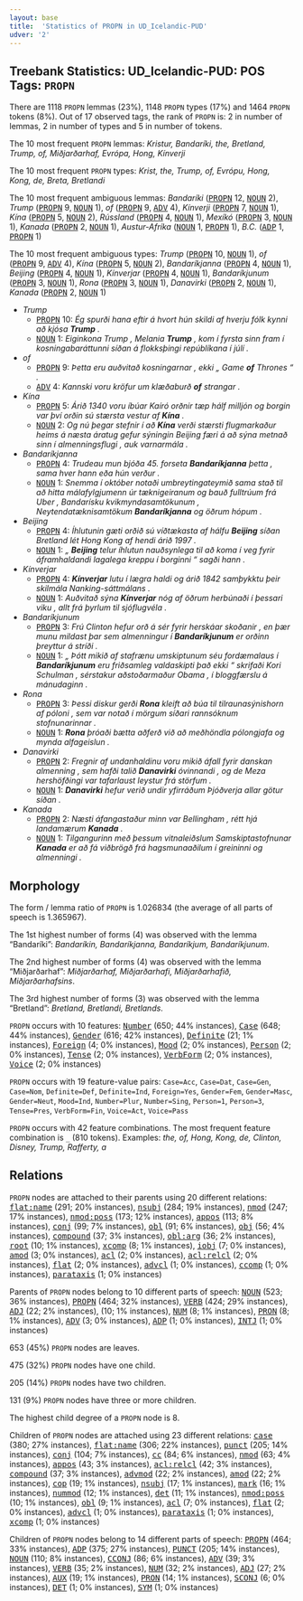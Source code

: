 ```yaml
---
layout: base
title:  'Statistics of PROPN in UD_Icelandic-PUD'
udver: '2'
---
```


## Treebank Statistics: UD_Icelandic-PUD: POS Tags: `PROPN`

There are 1118 `PROPN` lemmas (23%), 1148 `PROPN` types (17%) and 1464 `PROPN` tokens (8%).
Out of 17 observed tags, the rank of `PROPN` is: 2 in number of lemmas, 2 in number of types and 5 in number of tokens.

The 10 most frequent `PROPN` lemmas: <em>Kristur, Bandaríki, the, Bretland, Trump, of, Miðjarðarhaf, Evrópa, Hong, Kínverji</em>

The 10 most frequent `PROPN` types:  <em>Krist, the, Trump, of, Evrópu, Hong, Kong, de, Breta, Bretlandi</em>

The 10 most frequent ambiguous lemmas: <em>Bandaríki</em> (<tt><a href="is_pud-pos-PROPN.html">PROPN</a></tt> 12, <tt><a href="is_pud-pos-NOUN.html">NOUN</a></tt> 2), <em>Trump</em> (<tt><a href="is_pud-pos-PROPN.html">PROPN</a></tt> 9, <tt><a href="is_pud-pos-NOUN.html">NOUN</a></tt> 1), <em>of</em> (<tt><a href="is_pud-pos-PROPN.html">PROPN</a></tt> 9, <tt><a href="is_pud-pos-ADV.html">ADV</a></tt> 4), <em>Kínverji</em> (<tt><a href="is_pud-pos-PROPN.html">PROPN</a></tt> 7, <tt><a href="is_pud-pos-NOUN.html">NOUN</a></tt> 1), <em>Kína</em> (<tt><a href="is_pud-pos-PROPN.html">PROPN</a></tt> 5, <tt><a href="is_pud-pos-NOUN.html">NOUN</a></tt> 2), <em>Rússland</em> (<tt><a href="is_pud-pos-PROPN.html">PROPN</a></tt> 4, <tt><a href="is_pud-pos-NOUN.html">NOUN</a></tt> 1), <em>Mexíkó</em> (<tt><a href="is_pud-pos-PROPN.html">PROPN</a></tt> 3, <tt><a href="is_pud-pos-NOUN.html">NOUN</a></tt> 1), <em>Kanada</em> (<tt><a href="is_pud-pos-PROPN.html">PROPN</a></tt> 2, <tt><a href="is_pud-pos-NOUN.html">NOUN</a></tt> 1), <em>Austur-Afríka</em> (<tt><a href="is_pud-pos-NOUN.html">NOUN</a></tt> 1, <tt><a href="is_pud-pos-PROPN.html">PROPN</a></tt> 1), <em>B.C.</em> (<tt><a href="is_pud-pos-ADP.html">ADP</a></tt> 1, <tt><a href="is_pud-pos-PROPN.html">PROPN</a></tt> 1)

The 10 most frequent ambiguous types:  <em>Trump</em> (<tt><a href="is_pud-pos-PROPN.html">PROPN</a></tt> 10, <tt><a href="is_pud-pos-NOUN.html">NOUN</a></tt> 1), <em>of</em> (<tt><a href="is_pud-pos-PROPN.html">PROPN</a></tt> 9, <tt><a href="is_pud-pos-ADV.html">ADV</a></tt> 4), <em>Kína</em> (<tt><a href="is_pud-pos-PROPN.html">PROPN</a></tt> 5, <tt><a href="is_pud-pos-NOUN.html">NOUN</a></tt> 2), <em>Bandaríkjanna</em> (<tt><a href="is_pud-pos-PROPN.html">PROPN</a></tt> 4, <tt><a href="is_pud-pos-NOUN.html">NOUN</a></tt> 1), <em>Beijing</em> (<tt><a href="is_pud-pos-PROPN.html">PROPN</a></tt> 4, <tt><a href="is_pud-pos-NOUN.html">NOUN</a></tt> 1), <em>Kínverjar</em> (<tt><a href="is_pud-pos-PROPN.html">PROPN</a></tt> 4, <tt><a href="is_pud-pos-NOUN.html">NOUN</a></tt> 1), <em>Bandaríkjunum</em> (<tt><a href="is_pud-pos-PROPN.html">PROPN</a></tt> 3, <tt><a href="is_pud-pos-NOUN.html">NOUN</a></tt> 1), <em>Rona</em> (<tt><a href="is_pud-pos-PROPN.html">PROPN</a></tt> 3, <tt><a href="is_pud-pos-NOUN.html">NOUN</a></tt> 1), <em>Danavirki</em> (<tt><a href="is_pud-pos-PROPN.html">PROPN</a></tt> 2, <tt><a href="is_pud-pos-NOUN.html">NOUN</a></tt> 1), <em>Kanada</em> (<tt><a href="is_pud-pos-PROPN.html">PROPN</a></tt> 2, <tt><a href="is_pud-pos-NOUN.html">NOUN</a></tt> 1)


* <em>Trump</em>
  * <tt><a href="is_pud-pos-PROPN.html">PROPN</a></tt> 10: <em>Ég spurði hana eftir á hvort hún skildi af hverju fólk kynni að kjósa <b>Trump</b> .</em>
  * <tt><a href="is_pud-pos-NOUN.html">NOUN</a></tt> 1: <em>Eiginkona Trump , Melania <b>Trump</b> , kom í fyrsta sinn fram í kosningabaráttunni síðan á flokksþingi repúblíkana í júlí .</em>
* <em>of</em>
  * <tt><a href="is_pud-pos-PROPN.html">PROPN</a></tt> 9: <em>Þetta eru auðvitað kosningarnar , ekki „ Game <b>of</b> Thrones “ .</em>
  * <tt><a href="is_pud-pos-ADV.html">ADV</a></tt> 4: <em>Kannski voru kröfur um klæðaburð <b>of</b> strangar .</em>
* <em>Kína</em>
  * <tt><a href="is_pud-pos-PROPN.html">PROPN</a></tt> 5: <em>Árið 1340 voru íbúar Kaíró orðnir tæp hálf milljón og borgin var því orðin sú stærsta vestur af <b>Kína</b> .</em>
  * <tt><a href="is_pud-pos-NOUN.html">NOUN</a></tt> 2: <em>Og nú þegar stefnir í að <b>Kína</b> verði stærsti flugmarkaður heims á næsta áratug gefur sýningin Beijing færi á að sýna metnað sinn í almenningsflugi , auk varnarmála .</em>
* <em>Bandaríkjanna</em>
  * <tt><a href="is_pud-pos-PROPN.html">PROPN</a></tt> 4: <em>Trudeau mun bjóða 45. forseta <b>Bandaríkjanna</b> þetta , sama hver hann eða hún verður .</em>
  * <tt><a href="is_pud-pos-NOUN.html">NOUN</a></tt> 1: <em>Snemma í október notaði umbreytingateymið sama stað til að hitta málafylgjumenn úr tæknigeiranum og bauð fulltrúum frá Uber , Bandarísku kvikmyndasamtökunum , Neytendatæknisamtökum <b>Bandaríkjanna</b> og öðrum hópum .</em>
* <em>Beijing</em>
  * <tt><a href="is_pud-pos-PROPN.html">PROPN</a></tt> 4: <em>Íhlutunin gæti orðið sú víðtækasta af hálfu <b>Beijing</b> síðan Bretland lét Hong Kong af hendi árið 1997 .</em>
  * <tt><a href="is_pud-pos-NOUN.html">NOUN</a></tt> 1: <em>„ <b>Beijing</b> telur íhlutun nauðsynlega til að koma í veg fyrir áframhaldandi lagalega kreppu í borginni “ sagði hann .</em>
* <em>Kínverjar</em>
  * <tt><a href="is_pud-pos-PROPN.html">PROPN</a></tt> 4: <em><b>Kínverjar</b> lutu í lægra haldi og árið 1842 samþykktu þeir skilmála Nanking-sáttmálans .</em>
  * <tt><a href="is_pud-pos-NOUN.html">NOUN</a></tt> 1: <em>Auðvitað sýna <b>Kínverjar</b> nóg af öðrum herbúnaði í þessari viku , allt frá þyrlum til sjóflugvéla .</em>
* <em>Bandaríkjunum</em>
  * <tt><a href="is_pud-pos-PROPN.html">PROPN</a></tt> 3: <em>Frú Clinton hefur orð á sér fyrir herskáar skoðanir , en þær munu mildast þar sem almenningur í <b>Bandaríkjunum</b> er orðinn þreyttur á stríði .</em>
  * <tt><a href="is_pud-pos-NOUN.html">NOUN</a></tt> 1: <em>„ Þótt mikið af stafrænu umskiptunum séu fordæmalaus í <b>Bandaríkjunum</b> eru friðsamleg valdaskipti það ekki “ skrifaði Kori Schulman , sérstakur aðstoðarmaður Obama , í bloggfærslu á mánudaginn .</em>
* <em>Rona</em>
  * <tt><a href="is_pud-pos-PROPN.html">PROPN</a></tt> 3: <em>Þessi diskur gerði <b>Rona</b> kleift að búa til tilraunasýnishorn af póloni , sem var notað í mörgum síðari rannsóknum stofnunarinnar .</em>
  * <tt><a href="is_pud-pos-NOUN.html">NOUN</a></tt> 1: <em><b>Rona</b> þróaði bætta aðferð við að meðhöndla pólongjafa og mynda alfageislun .</em>
* <em>Danavirki</em>
  * <tt><a href="is_pud-pos-PROPN.html">PROPN</a></tt> 2: <em>Fregnir af undanhaldinu voru mikið áfall fyrir danskan almenning , sem hafði talið <b>Danavirki</b> óvinnandi , og de Meza hershöfðingi var tafarlaust leystur frá störfum .</em>
  * <tt><a href="is_pud-pos-NOUN.html">NOUN</a></tt> 1: <em><b>Danavirki</b> hefur verið undir yfirráðum Þjóðverja allar götur síðan .</em>
* <em>Kanada</em>
  * <tt><a href="is_pud-pos-PROPN.html">PROPN</a></tt> 2: <em>Næsti áfangastaður minn var Bellingham , rétt hjá landamærum <b>Kanada</b> .</em>
  * <tt><a href="is_pud-pos-NOUN.html">NOUN</a></tt> 1: <em>Tilgangurinn með þessum vitnaleiðslum Samskiptastofnunar <b>Kanada</b> er að fá viðbrögð frá hagsmunaaðilum í greininni og almenningi .</em>

## Morphology

The form / lemma ratio of `PROPN` is 1.026834 (the average of all parts of speech is 1.365967).

The 1st highest number of forms (4) was observed with the lemma “Bandaríki”: <em>Bandaríkin, Bandaríkjanna, Bandaríkjum, Bandaríkjunum</em>.

The 2nd highest number of forms (4) was observed with the lemma “Miðjarðarhaf”: <em>Miðjarðarhaf, Miðjarðarhafi, Miðjarðarhafið, Miðjarðarhafsins</em>.

The 3rd highest number of forms (3) was observed with the lemma “Bretland”: <em>Bretland, Bretlandi, Bretlands</em>.

`PROPN` occurs with 10 features: <tt><a href="is_pud-feat-Number.html">Number</a></tt> (650; 44% instances), <tt><a href="is_pud-feat-Case.html">Case</a></tt> (648; 44% instances), <tt><a href="is_pud-feat-Gender.html">Gender</a></tt> (616; 42% instances), <tt><a href="is_pud-feat-Definite.html">Definite</a></tt> (21; 1% instances), <tt><a href="is_pud-feat-Foreign.html">Foreign</a></tt> (4; 0% instances), <tt><a href="is_pud-feat-Mood.html">Mood</a></tt> (2; 0% instances), <tt><a href="is_pud-feat-Person.html">Person</a></tt> (2; 0% instances), <tt><a href="is_pud-feat-Tense.html">Tense</a></tt> (2; 0% instances), <tt><a href="is_pud-feat-VerbForm.html">VerbForm</a></tt> (2; 0% instances), <tt><a href="is_pud-feat-Voice.html">Voice</a></tt> (2; 0% instances)

`PROPN` occurs with 19 feature-value pairs: `Case=Acc`, `Case=Dat`, `Case=Gen`, `Case=Nom`, `Definite=Def`, `Definite=Ind`, `Foreign=Yes`, `Gender=Fem`, `Gender=Masc`, `Gender=Neut`, `Mood=Ind`, `Number=Plur`, `Number=Sing`, `Person=1`, `Person=3`, `Tense=Pres`, `VerbForm=Fin`, `Voice=Act`, `Voice=Pass`

`PROPN` occurs with 42 feature combinations.
The most frequent feature combination is `_` (810 tokens).
Examples: <em>the, of, Hong, Kong, de, Clinton, Disney, Trump, Rafferty, a</em>


## Relations

`PROPN` nodes are attached to their parents using 20 different relations: <tt><a href="is_pud-dep-flat-name.html">flat:name</a></tt> (291; 20% instances), <tt><a href="is_pud-dep-nsubj.html">nsubj</a></tt> (284; 19% instances), <tt><a href="is_pud-dep-nmod.html">nmod</a></tt> (247; 17% instances), <tt><a href="is_pud-dep-nmod-poss.html">nmod:poss</a></tt> (173; 12% instances), <tt><a href="is_pud-dep-appos.html">appos</a></tt> (113; 8% instances), <tt><a href="is_pud-dep-conj.html">conj</a></tt> (99; 7% instances), <tt><a href="is_pud-dep-obl.html">obl</a></tt> (91; 6% instances), <tt><a href="is_pud-dep-obj.html">obj</a></tt> (56; 4% instances), <tt><a href="is_pud-dep-compound.html">compound</a></tt> (37; 3% instances), <tt><a href="is_pud-dep-obl-arg.html">obl:arg</a></tt> (36; 2% instances), <tt><a href="is_pud-dep-root.html">root</a></tt> (10; 1% instances), <tt><a href="is_pud-dep-xcomp.html">xcomp</a></tt> (8; 1% instances), <tt><a href="is_pud-dep-iobj.html">iobj</a></tt> (7; 0% instances), <tt><a href="is_pud-dep-amod.html">amod</a></tt> (3; 0% instances), <tt><a href="is_pud-dep-acl.html">acl</a></tt> (2; 0% instances), <tt><a href="is_pud-dep-acl-relcl.html">acl:relcl</a></tt> (2; 0% instances), <tt><a href="is_pud-dep-flat.html">flat</a></tt> (2; 0% instances), <tt><a href="is_pud-dep-advcl.html">advcl</a></tt> (1; 0% instances), <tt><a href="is_pud-dep-ccomp.html">ccomp</a></tt> (1; 0% instances), <tt><a href="is_pud-dep-parataxis.html">parataxis</a></tt> (1; 0% instances)

Parents of `PROPN` nodes belong to 10 different parts of speech: <tt><a href="is_pud-pos-NOUN.html">NOUN</a></tt> (523; 36% instances), <tt><a href="is_pud-pos-PROPN.html">PROPN</a></tt> (464; 32% instances), <tt><a href="is_pud-pos-VERB.html">VERB</a></tt> (424; 29% instances), <tt><a href="is_pud-pos-ADJ.html">ADJ</a></tt> (22; 2% instances),  (10; 1% instances), <tt><a href="is_pud-pos-NUM.html">NUM</a></tt> (8; 1% instances), <tt><a href="is_pud-pos-PRON.html">PRON</a></tt> (8; 1% instances), <tt><a href="is_pud-pos-ADV.html">ADV</a></tt> (3; 0% instances), <tt><a href="is_pud-pos-ADP.html">ADP</a></tt> (1; 0% instances), <tt><a href="is_pud-pos-INTJ.html">INTJ</a></tt> (1; 0% instances)

653 (45%) `PROPN` nodes are leaves.

475 (32%) `PROPN` nodes have one child.

205 (14%) `PROPN` nodes have two children.

131 (9%) `PROPN` nodes have three or more children.

The highest child degree of a `PROPN` node is 8.

Children of `PROPN` nodes are attached using 23 different relations: <tt><a href="is_pud-dep-case.html">case</a></tt> (380; 27% instances), <tt><a href="is_pud-dep-flat-name.html">flat:name</a></tt> (306; 22% instances), <tt><a href="is_pud-dep-punct.html">punct</a></tt> (205; 14% instances), <tt><a href="is_pud-dep-conj.html">conj</a></tt> (104; 7% instances), <tt><a href="is_pud-dep-cc.html">cc</a></tt> (84; 6% instances), <tt><a href="is_pud-dep-nmod.html">nmod</a></tt> (63; 4% instances), <tt><a href="is_pud-dep-appos.html">appos</a></tt> (43; 3% instances), <tt><a href="is_pud-dep-acl-relcl.html">acl:relcl</a></tt> (42; 3% instances), <tt><a href="is_pud-dep-compound.html">compound</a></tt> (37; 3% instances), <tt><a href="is_pud-dep-advmod.html">advmod</a></tt> (22; 2% instances), <tt><a href="is_pud-dep-amod.html">amod</a></tt> (22; 2% instances), <tt><a href="is_pud-dep-cop.html">cop</a></tt> (19; 1% instances), <tt><a href="is_pud-dep-nsubj.html">nsubj</a></tt> (17; 1% instances), <tt><a href="is_pud-dep-mark.html">mark</a></tt> (16; 1% instances), <tt><a href="is_pud-dep-nummod.html">nummod</a></tt> (12; 1% instances), <tt><a href="is_pud-dep-det.html">det</a></tt> (11; 1% instances), <tt><a href="is_pud-dep-nmod-poss.html">nmod:poss</a></tt> (10; 1% instances), <tt><a href="is_pud-dep-obl.html">obl</a></tt> (9; 1% instances), <tt><a href="is_pud-dep-acl.html">acl</a></tt> (7; 0% instances), <tt><a href="is_pud-dep-flat.html">flat</a></tt> (2; 0% instances), <tt><a href="is_pud-dep-advcl.html">advcl</a></tt> (1; 0% instances), <tt><a href="is_pud-dep-parataxis.html">parataxis</a></tt> (1; 0% instances), <tt><a href="is_pud-dep-xcomp.html">xcomp</a></tt> (1; 0% instances)

Children of `PROPN` nodes belong to 14 different parts of speech: <tt><a href="is_pud-pos-PROPN.html">PROPN</a></tt> (464; 33% instances), <tt><a href="is_pud-pos-ADP.html">ADP</a></tt> (375; 27% instances), <tt><a href="is_pud-pos-PUNCT.html">PUNCT</a></tt> (205; 14% instances), <tt><a href="is_pud-pos-NOUN.html">NOUN</a></tt> (110; 8% instances), <tt><a href="is_pud-pos-CCONJ.html">CCONJ</a></tt> (86; 6% instances), <tt><a href="is_pud-pos-ADV.html">ADV</a></tt> (39; 3% instances), <tt><a href="is_pud-pos-VERB.html">VERB</a></tt> (35; 2% instances), <tt><a href="is_pud-pos-NUM.html">NUM</a></tt> (32; 2% instances), <tt><a href="is_pud-pos-ADJ.html">ADJ</a></tt> (27; 2% instances), <tt><a href="is_pud-pos-AUX.html">AUX</a></tt> (19; 1% instances), <tt><a href="is_pud-pos-PRON.html">PRON</a></tt> (14; 1% instances), <tt><a href="is_pud-pos-SCONJ.html">SCONJ</a></tt> (6; 0% instances), <tt><a href="is_pud-pos-DET.html">DET</a></tt> (1; 0% instances), <tt><a href="is_pud-pos-SYM.html">SYM</a></tt> (1; 0% instances)

